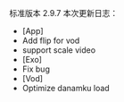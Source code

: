 标准版本 2.9.7
本次更新日志：

* [App]
* Add flip for vod
* support scale video
* [Exo]
* Fix bug
* [Vod]
* Optimize danamku load